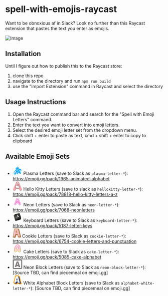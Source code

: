 # spell-with-emojis-raycast
Want to be obnoxious af in Slack? Look no further than this Raycast extension that pastes the text you enter as emojis. 

![Image](assets/emojiletterstest.gif)

## Installation

Until I figure out how to publish this to the Raycast store: 

1. clone this repo
2. navigate to the directory and run `npm run build`
3. use the "Import Extension" command in Raycast and select the directory

## Usage Instructions

1. Open the Raycast command bar and search for the "Spell with Emoji Letters" command.
2. Enter the text you want to convert into emoji letters.
3. Select the desired emoji letter set from the dropdown menu.
4. Click shift + enter to paste as text, cmd + shift + enter to copy to clipboard

## Available Emoji Sets

- ![Image](assets/plasma-letter-a.gif) Plasma Letters (save to Slack as `plasma-letter-*`): https://emoji.gg/pack/1965-animated-alphabet
- ![Image](assets/hellokitty-letter-a.png) Hello Kitty Letters (save to slack as `hellokitty-letter-*`): https://emoji.gg/pack/78818-hello-kitty-letters-a-z
- ![Image](assets/neon-letter-a.gif) Neon Letters (save to Slack as `neon-letter-*`): https://emoji.gg/pack/7068-neonletters
- ![Image](assets/keyboard-letter-a.png) Keyboard Letters (save to Slack as `keyboard-letter-*`): https://emoji.gg/pack/5187-letter-keys
- ![Image](assets/cookie-letter-a.png) Cookie Letters (save to Slack as `cookie-letter-*`): https://emoji.gg/pack/6754-cookie-letters-and-punctuation
- ![Image](assets/cake-letter-a.gif) Cake Letters (save to Slack as `cake-letter-*`): https://emoji.gg/pack/5085-cake-alphabet
- ![Image](assets/neon-block-letter-a.gif) Neon Block Letters (save to Slack as `neon-block-letter-*`): [Source TBD, can find piecemeal on emoji.gg]
- ![Image](assets/alphabet-white-a.png) White Alphabet Block Letters (save to Slack as `alphabet-white-letter-*`): [Source TBD, can find piecemeal on emoji.gg]
